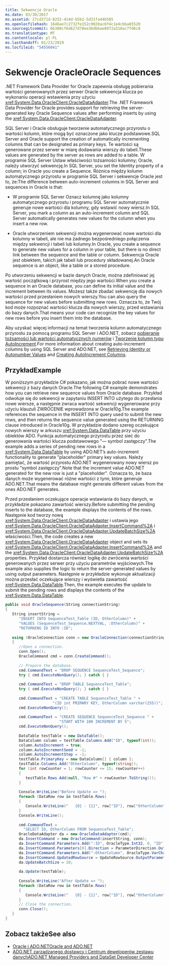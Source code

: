 ```yaml
---
title: Sekwencje Oracle
ms.date: 03/30/2017
ms.assetid: 27cd371d-8252-414d-b5b2-5d31fa44b585
ms.openlocfilehash: 1646ae7c2732fe152c9028ac6f4c1e4cbba85520
ms.sourcegitcommit: 6b308cf6d627d78ee36dbbae8972a310ac7fd6c8
ms.translationtype: MT
ms.contentlocale: pl-PL
ms.lasthandoff: 01/23/2019
ms.locfileid: "54556041"
---
```

# <a name="oracle-sequences"></a><span data-ttu-id="3f57f-102">Sekwencje Oracle</span><span class="sxs-lookup"><span data-stu-id="3f57f-102">Oracle Sequences</span></span>
<span data-ttu-id="3f57f-103">.NET Framework Data Provider for Oracle zapewnia obsługę pobierania wartości generowanych przez serwer Oracle sekwencja klucza po wykonaniu operacji wstawienia przy użyciu <xref:System.Data.OracleClient.OracleDataAdapter>.</span><span class="sxs-lookup"><span data-stu-id="3f57f-103">The .NET Framework Data Provider for Oracle provides support for retrieving the server-generated key Oracle Sequence values after performing inserts by using the <xref:System.Data.OracleClient.OracleDataAdapter>.</span></span>  
  
 <span data-ttu-id="3f57f-104">SQL Server i Oracle obsługuje tworzenie automatycznego przyrostu o wartości kolumn, które mogą być oznaczone jako klucze podstawowe.</span><span class="sxs-lookup"><span data-stu-id="3f57f-104">SQL Server and Oracle support the creation of automatically incrementing columns that can be designated as primary keys.</span></span> <span data-ttu-id="3f57f-105">Te wartości są generowane przez serwer w miarę dodawania wierszy do tabeli.</span><span class="sxs-lookup"><span data-stu-id="3f57f-105">These values are generated by the server as rows are added to a table.</span></span> <span data-ttu-id="3f57f-106">W programie SQL Server Ustaw właściwości tożsamości kolumny; Oracle, należy utworzyć sekwencję.</span><span class="sxs-lookup"><span data-stu-id="3f57f-106">In SQL Server, you set the Identity property of a column; in Oracle you create a Sequence.</span></span> <span data-ttu-id="3f57f-107">Różnica między kolumn automatycznego przyrostu w programie SQL Server i sekwencje Oracle jest to, że:</span><span class="sxs-lookup"><span data-stu-id="3f57f-107">The difference between auto-increment columns in SQL Server and sequences in Oracle is that:</span></span>  
  
-   <span data-ttu-id="3f57f-108">W programie SQL Server Oznacz kolumnę jako kolumny automatycznego przyrostu i programu SQL Server automatycznie generuje nowe wartości dla kolumny, gdy wstawić nowy wiersz.</span><span class="sxs-lookup"><span data-stu-id="3f57f-108">In SQL Server, you mark a column as an auto-increment column and SQL Server automatically generates new values for the column when you insert a new row.</span></span>  
  
-   <span data-ttu-id="3f57f-109">Oracle utworzeniem sekwencji można wygenerować nowe wartości dla kolumny w tabeli, ale nie ma żadnego bezpośredniego połączenia między sekwencji i tabeli lub kolumny.</span><span class="sxs-lookup"><span data-stu-id="3f57f-109">In Oracle, you create a sequence to generate new values for a column in your table, but there is no direct link between the sequence and the table or column.</span></span> <span data-ttu-id="3f57f-110">Sekwencja Oracle jest obiektem, takich jak tabeli lub procedury składowanej.</span><span class="sxs-lookup"><span data-stu-id="3f57f-110">An Oracle sequence is an object, like a table or a stored procedure.</span></span>  
  
 <span data-ttu-id="3f57f-111">Po utworzeniu sekwencji w bazie danych Oracle, można zdefiniować jej wartość początkową i przyrost między jego wartości.</span><span class="sxs-lookup"><span data-stu-id="3f57f-111">When you create a sequence in an Oracle database, you can define its initial value and the increment between its values.</span></span> <span data-ttu-id="3f57f-112">Możesz także zbadać sekwencję dla nowych wartości przed przesłaniem nowych wierszy.</span><span class="sxs-lookup"><span data-stu-id="3f57f-112">You can also query the sequence for new values before submitting new rows.</span></span> <span data-ttu-id="3f57f-113">Oznacza to, że Twój kod może rozpoznać wartości klucza dla nowych wierszy, przed wstawiania do bazy danych.</span><span class="sxs-lookup"><span data-stu-id="3f57f-113">That means your code can recognize the key values for new rows before you insert them into the database.</span></span>  
  
 <span data-ttu-id="3f57f-114">Aby uzyskać więcej informacji na temat tworzenia kolumn automatycznego przyrostu za pomocą programu SQL Server i ADO.NET, zobacz [pobieranie tożsamości lub wartości automatycznych numerów](../../../../docs/framework/data/adonet/retrieving-identity-or-autonumber-values.md) i [Tworzenie kolumn typu AutoIncrement](../../../../docs/framework/data/adonet/dataset-datatable-dataview/creating-autoincrement-columns.md).</span><span class="sxs-lookup"><span data-stu-id="3f57f-114">For more information about creating auto-increment columns by using SQL Server and ADO.NET, see [Retrieving Identity or Autonumber Values](../../../../docs/framework/data/adonet/retrieving-identity-or-autonumber-values.md) and [Creating AutoIncrement Columns](../../../../docs/framework/data/adonet/dataset-datatable-dataview/creating-autoincrement-columns.md).</span></span>  
  
## <a name="example"></a><span data-ttu-id="3f57f-115">Przykład</span><span class="sxs-lookup"><span data-stu-id="3f57f-115">Example</span></span>  
 <span data-ttu-id="3f57f-116">W poniższym przykładzie C# pokazano, jak można pobrać nowe wartości sekwencji z bazy danych Oracle.</span><span class="sxs-lookup"><span data-stu-id="3f57f-116">The following C# example demonstrates how you can retrieve new sequence values from Oracle database.</span></span> <span data-ttu-id="3f57f-117">Przykład odwołuje się do sekwencji w zapytaniu INSERT INTO użytego do przesłania nowe wiersze, a następnie zwraca wartość sekwencji wygenerowane przy użyciu klauzuli ZWRÓCENIE wprowadzona w Oracle10g.</span><span class="sxs-lookup"><span data-stu-id="3f57f-117">The example references the sequence in the INSERT INTO query used to submit the new rows, and then returns the sequence value generated using the RETURNING clause introduced in Oracle10g.</span></span> <span data-ttu-id="3f57f-118">W przykładzie dodano szereg oczekujące nowych wierszy w arkuszu <xref:System.Data.DataTable> przy użyciu obiektów ADO. Funkcja automatycznego przyrostu przez sieć do generowania wartości klucza podstawowego "— symbol zastępczy".</span><span class="sxs-lookup"><span data-stu-id="3f57f-118">The example adds a series of pending new rows in a <xref:System.Data.DataTable> by using ADO.NET’s auto-increment functionality to generate "placeholder" primary key values.</span></span> <span data-ttu-id="3f57f-119">Należy pamiętać, że wartość przyrostu ADO.NET wygenerowany nowy wiersz po prostu "symbol zastępczy".</span><span class="sxs-lookup"><span data-stu-id="3f57f-119">Note that the increment value ADO.NET generated for the new row is just a "placeholder".</span></span> <span data-ttu-id="3f57f-120">Oznacza to, że baza danych może wygenerować różne wartości z tymi, które generuje ADO.NET.</span><span class="sxs-lookup"><span data-stu-id="3f57f-120">That means the database might generate different values from the ones ADO.NET generates.</span></span>  
  
 <span data-ttu-id="3f57f-121">Przed przesłaniem oczekujące operacje wstawiania do bazy danych, w przykładzie pokazano zawartość wierszy.</span><span class="sxs-lookup"><span data-stu-id="3f57f-121">Before submitting the pending inserts to the database, the example displays the contents of the rows.</span></span> <span data-ttu-id="3f57f-122">Następnie kod tworzy nową <xref:System.Data.OracleClient.OracleDataAdapter> i ustawia jego <xref:System.Data.OracleClient.OracleDataAdapter.InsertCommand%2A> i <xref:System.Data.OracleClient.OracleDataAdapter.UpdateBatchSize%2A> właściwości.</span><span class="sxs-lookup"><span data-stu-id="3f57f-122">Then, the code creates a new <xref:System.Data.OracleClient.OracleDataAdapter> object and sets its <xref:System.Data.OracleClient.OracleDataAdapter.InsertCommand%2A> and the <xref:System.Data.OracleClient.OracleDataAdapter.UpdateBatchSize%2A> properties.</span></span> <span data-ttu-id="3f57f-123">Przykład dostarcza również logikę do zwrócenia wartości generowanych przez serwer przy użyciu parametrów wyjściowych.</span><span class="sxs-lookup"><span data-stu-id="3f57f-123">The example also supplies the logic to return the server-generated values by using output parameters.</span></span> <span data-ttu-id="3f57f-124">Następnie w przykładzie wykonuje aktualizacji można przesłać oczekujące wierszy i wyświetla zawartość <xref:System.Data.DataTable>.</span><span class="sxs-lookup"><span data-stu-id="3f57f-124">Then, the example executes the update to submit the pending rows and displays the contents of the <xref:System.Data.DataTable>.</span></span>  
  
```csharp  
public void OracleSequence(String connectionString)  
{  
   String insertString =   
      "INSERT INTO SequenceTest_Table (ID, OtherColumn)" +  
      "VALUES (SequenceTest_Sequence.NEXTVAL, :OtherColumn)" +  
      "RETURNING ID INTO :ID";  
  
   using (OracleConnection conn = new OracleConnection(connectionString))  
   {  
      //Open a connection.  
      conn.Open();  
      OracleCommand cmd = conn.CreateCommand();  
  
      // Prepare the database.  
      cmd.CommandText = "DROP SEQUENCE SequenceTest_Sequence";  
      try { cmd.ExecuteNonQuery(); } catch { }  
  
      cmd.CommandText = "DROP TABLE SequenceTest_Table";  
      try { cmd.ExecuteNonQuery(); } catch { }  
  
      cmd.CommandText = "CREATE TABLE SequenceTest_Table " +  
                     "(ID int PRIMARY KEY, OtherColumn varchar(255))";  
      cmd.ExecuteNonQuery();  
  
      cmd.CommandText = "CREATE SEQUENCE SequenceTest_Sequence " +  
                        "START WITH 100 INCREMENT BY 5";  
      cmd.ExecuteNonQuery();  
  
      DataTable testTable = new DataTable();  
      DataColumn column = testTable.Columns.Add("ID", typeof(int));  
      column.AutoIncrement = true;  
      column.AutoIncrementSeed = -1;  
      column.AutoIncrementStep = -1;  
      testTable.PrimaryKey = new DataColumn[] { column };  
      testTable.Columns.Add("OtherColumn", typeof(string));  
      for (int rowCounter = 1; rowCounter <= 15; rowCounter++)  
      {  
         testTable.Rows.Add(null, "Row #" + rowCounter.ToString());  
      }  
  
      Console.WriteLine("Before Update => ");  
      foreach (DataRow row in testTable.Rows)  
      {  
         Console.WriteLine("   {0} - {1}", row["ID"], row["OtherColumn"]);  
      }  
      Console.WriteLine();  
  
      cmd.CommandText =   
        "SELECT ID, OtherColumn FROM SequenceTest_Table";  
      OracleDataAdapter da = new OracleDataAdapter(cmd);  
      da.InsertCommand = new OracleCommand(insertString, conn);  
      da.InsertCommand.Parameters.Add(":ID", OracleType.Int32, 0, "ID");  
      da.InsertCommand.Parameters[0].Direction = ParameterDirection.Output;  
      da.InsertCommand.Parameters.Add(":OtherColumn", OracleType.VarChar, 255, "OtherColumn");  
      da.InsertCommand.UpdatedRowSource = UpdateRowSource.OutputParameters;  
      da.UpdateBatchSize = 10;  
  
      da.Update(testTable);  
  
      Console.WriteLine("After Update => ");  
      foreach (DataRow row in testTable.Rows)  
      {  
         Console.WriteLine("   {0} - {1}", row["ID"], row["OtherColumn"]);  
      }  
      // Close the connection.  
      conn.Close();  
   }  
}  
```  
  
## <a name="see-also"></a><span data-ttu-id="3f57f-125">Zobacz także</span><span class="sxs-lookup"><span data-stu-id="3f57f-125">See also</span></span>
- [<span data-ttu-id="3f57f-126">Oracle i ADO.NET</span><span class="sxs-lookup"><span data-stu-id="3f57f-126">Oracle and ADO.NET</span></span>](../../../../docs/framework/data/adonet/oracle-and-adonet.md)
- [<span data-ttu-id="3f57f-127">ADO.NET zarządzanego dostawcy i Centrum deweloperów zestawu danych</span><span class="sxs-lookup"><span data-stu-id="3f57f-127">ADO.NET Managed Providers and DataSet Developer Center</span></span>](https://go.microsoft.com/fwlink/?LinkId=217917)
